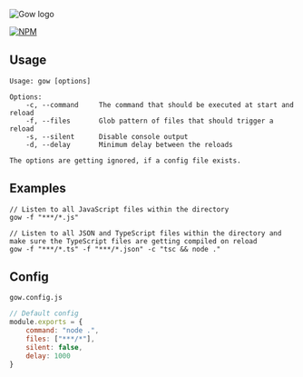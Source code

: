 ![Gow logo](https://repository-images.githubusercontent.com/239176380/cadf1e00-4b78-11ea-8585-bb9c7b6b3038)

[![NPM](https://nodei.co/npm/gow.png?downloads=true&downloadRank=true)](https://nodei.co/npm/gow/)
## Usage

````shell script
Usage: gow [options]

Options:
    -c, --command     The command that should be executed at start and reload
    -f, --files       Glob pattern of files that should trigger a reload
    -s, --silent      Disable console output
    -d, --delay       Minimum delay between the reloads

The options are getting ignored, if a config file exists.
````

## Examples
````shell script
// Listen to all JavaScript files within the directory
gow -f "***/*.js"

// Listen to all JSON and TypeScript files within the directory and make sure the TypeScript files are getting compiled on reload
gow -f "***/*.ts" -f "***/*.json" -c "tsc && node ."
````

## Config
`gow.config.js`
````javascript
// Default config
module.exports = {
    command: "node .",  
    files: ["***/*"],
    silent: false,
    delay: 1000
}
````

